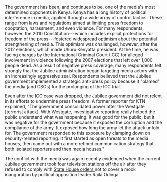 The government has been, and continues to be, one of the media's most determined opponents in Kenya. Kenya has a long history of political interference in media, applied through a wide array of control tactics. These range from laws and regulations aimed at limiting press freedom to cooptation, harassment, and even violence. For many respondents, however, the 2010 Constitution---which includes explicit protections for freedom of the press---fostered widespread optimism about the potential strengthening of media. This optimism was challenged, however, after the 2012 elections, which made Uhuru Kenyatta president. At the time, he was facing charges by the International Criminal Court (ICC) for alleged involvement in violence following the 2007 elections that left over 1,000 people dead. As a result of negative press coverage, many respondents felt strongly that the Jubilee administration began targeting media actors with an increasingly aggressive zeal. Respondents believed that the Jubilee government implemented a strategic anti-press policy because it "blamed" the media [and CSOs] for the prolonging of the ICC trial.

Even after the ICC case was dropped, the Jubilee government did not relent in its efforts to undermine press freedom. A former reporter for KTN explained, "The government consolidated power after the Westgate [terrorist attack]. With Westgate, investigative reporting really helped the public understand what was happening. It was good for the public, but it was negative for the government because it exposed the corruption and the compliance of the army. It exposed how long the army let the attack unfold for. The government responded to this exposure by clamping down on security-related reporting. It first started as open threats to the media houses, then came out with a more refined communication strategy that both isolated reporters and then media houses."

The conflict with the media was again recently evidenced when the current Jubilee government took four television stations off the air after they refused to comply with [State House orders ](https://www.nation.co.ke/news/Editors-Guild-condemns-threats-media/1056-4283676-ax4enuz/index.html)not to cover a mock inauguration by political opposition leader Raila Odinga.
